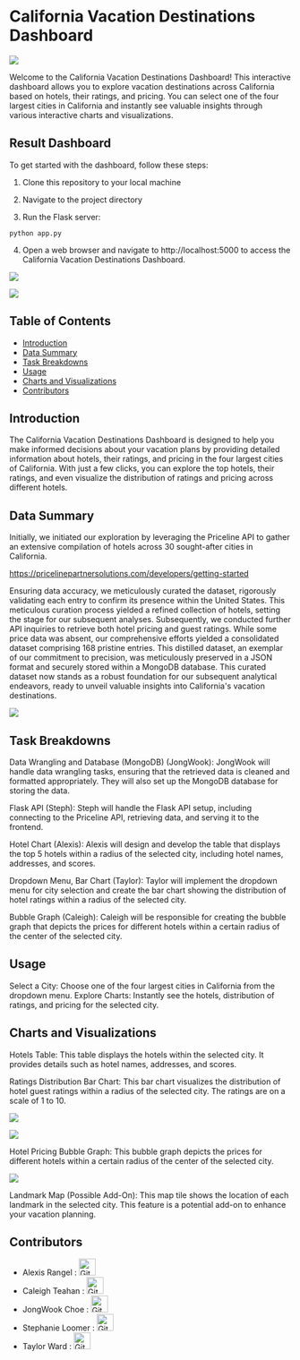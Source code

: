 # California Vacation Destinations Dashboard

![](images/family.png)

Welcome to the California Vacation Destinations Dashboard! This interactive dashboard allows you to explore vacation destinations across California based on hotels, their ratings, and pricing. You can select one of the four largest cities in California and instantly see valuable insights through various interactive charts and visualizations.

## Result Dashboard

To get started with the dashboard, follow these steps:

1. Clone this repository to your local machine

2. Navigate to the project directory

3. Run the Flask server:

`python app.py`

4. Open a web browser and navigate to http://localhost:5000 to access the California Vacation Destinations Dashboard.

![](images/sample1.png)

![](images/sample2.png)


## Table of Contents

- [Introduction](#introduction)
- [Data Summary](#data-summary)
- [Task Breakdowns](#task-breakdowns)
- [Usage](#usage)
- [Charts and Visualizations](#charts-and-visualizations)
- [Contributors](#contributors)

## Introduction
<a name="introduction"></a>

The California Vacation Destinations Dashboard is designed to help you make informed decisions about your vacation plans by providing detailed information about hotels, their ratings, and pricing in the four largest cities of California. With just a few clicks, you can explore the top hotels, their ratings, and even visualize the distribution of ratings and pricing across different hotels.

## Data Summary
<a name="data-summary"></a>

Initially, we initiated our exploration by leveraging the Priceline API to gather an extensive compilation of hotels across 30 sought-after cities in California.

https://pricelinepartnersolutions.com/developers/getting-started

 Ensuring data accuracy, we meticulously curated the dataset, rigorously validating each entry to confirm its presence within the United States. This meticulous curation process yielded a refined collection of hotels, setting the stage for our subsequent analyses. Subsequently, we conducted further API inquiries to retrieve both hotel pricing and guest ratings. While some price data was absent, our comprehensive efforts yielded a consolidated dataset comprising 168 pristine entries. This distilled dataset, an exemplar of our commitment to precision, was meticulously preserved in a JSON format and securely stored within a MongoDB database. This curated dataset now stands as a robust foundation for our subsequent analytical endeavors, ready to unveil valuable insights into California's vacation destinations.

![](images/database.png)


## Task Breakdowns
<a name="task-breakdowns"></a>

Data Wrangling and Database (MongoDB) (JongWook): JongWook will handle data wrangling tasks, ensuring that the retrieved data is cleaned and formatted appropriately. They will also set up the MongoDB database for storing the data.

Flask API (Steph): Steph will handle the Flask API setup, including connecting to the Priceline API, retrieving data, and serving it to the frontend.

Hotel Chart (Alexis): Alexis will design and develop the table that displays the top 5 hotels within a radius of the selected city, including hotel names, addresses, and scores.

Dropdown Menu, Bar Chart (Taylor): Taylor will implement the dropdown menu for city selection and create the bar chart showing the distribution of hotel ratings within a radius of the selected city.

Bubble Graph (Caleigh): Caleigh will be responsible for creating the bubble graph that depicts the prices for different hotels within a certain radius of the center of the selected city.




## Usage
<a name="usage"></a>

Select a City: Choose one of the four largest cities in California from the dropdown menu.
Explore Charts: Instantly see the hotels, distribution of ratings, and pricing for the selected city.

## Charts and Visualizations
<a name="charts-and-visualizations"></a>

Hotels Table: This table displays the hotels within the selected city. It provides details such as hotel names, addresses, and scores.

Ratings Distribution Bar Chart: This bar chart visualizes the distribution of hotel guest ratings within a radius of the selected city. The ratings are on a scale of 1 to 10.

![](images/image.png)

![](images/Chartprices.png)

Hotel Pricing Bubble Graph: This bubble graph depicts the prices for different hotels within a certain radius of the center of the selected city.

![](images/Bubbleplotly.png)

Landmark Map (Possible Add-On): This map tile shows the location of each landmark in the selected city. This feature is a potential add-on to enhance your vacation planning.


## Contributors
<a name="contributors"></a>

* Alexis Rangel : <a href="https://github.com/alexxisrangel"><img src="https://camo.githubusercontent.com/4133dc1cd4511d4a292b84ce10e52e4ed92569fb2a8165381c9c47be5edc2796/68747470733a2f2f6564656e742e6769746875622e696f2f537570657254696e7949636f6e732f696d616765732f706e672f6769746875622e706e67" alt="GitHub Icon" height="30"></a>
* Caleigh Teahan : <a href="https://github.com/caleighteahan"><img src="https://camo.githubusercontent.com/4133dc1cd4511d4a292b84ce10e52e4ed92569fb2a8165381c9c47be5edc2796/68747470733a2f2f6564656e742e6769746875622e696f2f537570657254696e7949636f6e732f696d616765732f706e672f6769746875622e706e67" alt="GitHub Icon" height="30"></a>
* JongWook Choe : <a href="https://github.com/Wook22"><img src="https://camo.githubusercontent.com/4133dc1cd4511d4a292b84ce10e52e4ed92569fb2a8165381c9c47be5edc2796/68747470733a2f2f6564656e742e6769746875622e696f2f537570657254696e7949636f6e732f696d616765732f706e672f6769746875622e706e67" alt="GitHub Icon" height="30"></a>
* Stephanie Loomer : <a href="https://github.com/sdloomer"><img src="https://camo.githubusercontent.com/4133dc1cd4511d4a292b84ce10e52e4ed92569fb2a8165381c9c47be5edc2796/68747470733a2f2f6564656e742e6769746875622e696f2f537570657254696e7949636f6e732f696d616765732f706e672f6769746875622e706e67" alt="GitHub Icon" height="30"></a>
* Taylor Ward : <a href="https://github.com/tayloresque"><img src="https://camo.githubusercontent.com/4133dc1cd4511d4a292b84ce10e52e4ed92569fb2a8165381c9c47be5edc2796/68747470733a2f2f6564656e742e6769746875622e696f2f537570657254696e7949636f6e732f696d616765732f706e672f6769746875622e706e67" alt="GitHub Icon" height="30"></a>
